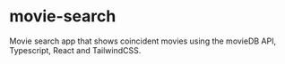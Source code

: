 # movie-search
Movie search app that shows coincident movies using the movieDB API, Typescript, React and TailwindCSS.
